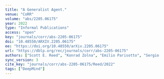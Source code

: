 ```yaml
---
title: "A Generalist Agent."
venue: "CoRR"
volume: "abs/2205.06175"
year: 2022
type: "Informal Publications"
access: "open"
key: "journals/corr/abs-2205-06175"
doi: "10.48550/ARXIV.2205.06175"
ee: "https://doi.org/10.48550/arXiv.2205.06175"
url: "https://dblp.org/rec/journals/corr/abs-2205-06175"
authors: ["Scott E. Reed", "Konrad Zolna", "Emilio Parisotto", "Sergio Gomez Colmenarejo", "Alexander Novikov", "Gabriel Barth-Maron", "Mai Gimenez", "Yury Sulsky", "Jackie Kay", "Jost Tobias Springenberg", "Tom Eccles", "Jake Bruce", "Ali Razavi", "Ashley Edwards", "Nicolas Heess", "Yutian Chen", "Raia Hadsell", "Oriol Vinyals", "Mahyar Bordbar", "Nando de Freitas"]
sync_version: 3
cite_key: "journals/corr/abs-2205-06175/Reed/2022"
tags: ["DeepMind"]
---
```


